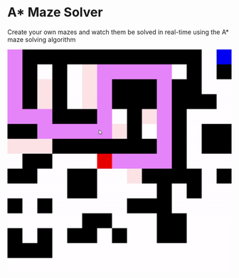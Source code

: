 # A* Maze Solver
Create your own mazes and watch them be solved in real-time using the A* maze solving algorithm

![](preview.gif)
